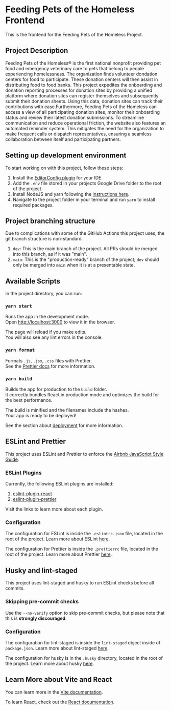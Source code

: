 # Feeding Pets of the Homeless Frontend

This is the frontend for the Feeding Pets of the Homeless Project.

## Project Description

Feeding Pets of the Homeless® is the first national nonprofit providing pet food and emergency
veterinary care to pets that belong to people experiencing homelessness. The organization finds
volunteer dondation centers for food to participate. These donation centers will then assist in
distributing food to food banks. This project expedites the onboarding and donation reporting
processes for donation sites by providing a unified platform where donation sites can register
themselves and subsequently submit their donation sheets. Using this data, donation sites can track
their contributions with ease.Furthermore, Feeding Pets of the Homeless can access a view of all
participating donation sites, monitor their onboarding status and review their latest donation
submissions. To streamline communication and reduce operational friction, the website also features
an automated reminder system. This mitigates the need for the organization to make frequent calls or
dispatch representatives, ensuring a seamless collaboration between itself and participating
partners.

## Setting up development environment

To start working on with this project, follow these steps:

1. Install the [EditorConfig plugin](https://editorconfig.org/#download) for your IDE.
1. Add the `.env` file stored in your projects Google Drive folder to the root of the project.
1. Install NodeJS and yarn following the
   [instructions here](https://classic.yarnpkg.com/lang/en/docs/install).
1. Navigate to the project folder in your terminal and run `yarn` to install required packages.

## Project branching structure

Due to complications with some of the GitHub Actions this project uses, the git branch structure is
non-standard.

1. `dev`: This is the main branch of the project. All PRs should be merged into this branch, as if
   it was "main".
1. `main`: This is the "production-ready" branch of the project; `dev` should only be merged into
   `main` when it is at a presentable state.

## Available Scripts

In the project directory, you can run:

### `yarn start`

Runs the app in the development mode.\
Open [http://localhost:3000](http://localhost:3000) to view it in the browser.

The page will reload if you make edits.\
You will also see any lint errors in the console.

### `yarn format`

Formats `.js`, `.jsx`, `.css` files with Prettier.\
See the [Prettier docs](https://prettier.io/docs/en/index.html) for more information.

### `yarn build`

Builds the app for production to the `build` folder.\
It correctly bundles React in production mode and optimizes the build for the best performance.

The build is minified and the filenames include the hashes.\
Your app is ready to be deployed!

See the section about [deployment](https://facebook.github.io/create-react-app/docs/deployment) for
more information.

## ESLint and Prettier

This project uses ESLint and Prettier to enforce the
[Airbnb JavaScript Style Guide](https://github.com/airbnb/javascript).

### ESLint Plugins

Currently, the following ESLint plugins are installed:

1. [eslint-plugin-react](https://github.com/yannickcr/eslint-plugin-react)
1. [eslint-plugin-prettier](https://github.com/prettier/eslint-plugin-prettier)

Visit the links to learn more about each plugin.

### Configuration

The configuration for ESLint is inside the `.eslintrc.json` file, located in the root of the
project. Learn more about ESLint [here](https://eslint.org/).

The configuration for Prettier is inside the `.prettierrc` file, located in the root of the project.
Learn more about Prettier [here](https://prettier.io/docs/en/index.html).

## Husky and lint-staged

This project uses lint-staged and husky to run ESLint checks before all commits.

### Skipping pre-commit checks

Use the `--no-verify` option to skip pre-commit checks, but please note that this is **strongly
discouraged**.

### Configuration

The configuration for lint-staged is inside the `lint-staged` object inside of `package.json`. Learn
more about lint-staged [here](https://github.com/okonet/lint-staged).

The configuration for husky is in the `.husky` directory, located in the root of the project. Learn
more about husky [here](https://typicode.github.io/husky/).

## Learn More about Vite and React

You can learn more in the [Vite documentation](https://vitejs.dev/).

To learn React, check out the [React documentation](https://reactjs.org/).
